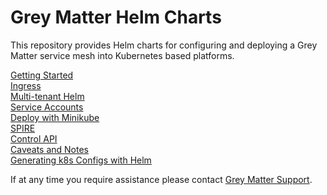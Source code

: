 # Grey Matter Helm Charts

This repository provides Helm charts for configuring and deploying a Grey Matter service mesh into Kubernetes based platforms.

[Getting Started](docs/Getting%20Started.md)  
[Ingress](docs/Ingress.md)  
[Multi-tenant Helm](docs/Multi-tenant%20Helm.md)  
[Service Accounts](docs/Service%20Accounts.md)  
[Deploy with Minikube](docs/Deploy%20with%20Minikube.md)  
[SPIRE](docs/SPIRE.md)  
[Control API](docs/Control%20API.md)  
[Caveats and Notes](docs/Caveats%20and%20Notes.md)  
[Generating k8s Configs with Helm](docs/Generating%20k8s%20Configs%20with%20Helm.md)

If at any time you require assistance please contact [Grey Matter Support](https://support.deciphernow.com).
